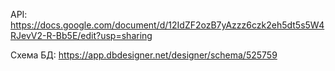 API:
https://docs.google.com/document/d/12IdZF2ozB7yAzzz6czk2eh5dt5s5W4RJevV2-R-Bb5E/edit?usp=sharing

Схема БД:
https://app.dbdesigner.net/designer/schema/525759

